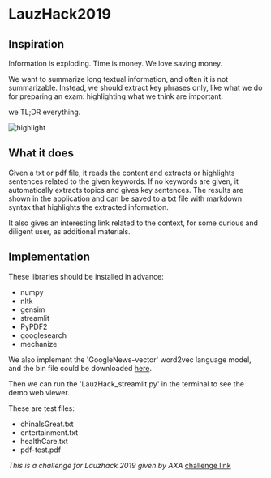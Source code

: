 # LauzHack2019

## Inspiration
Information is exploding. Time is money. We love saving money.

We want to summarize long textual information, and often it is not summarizable. Instead, we should extract key phrases only, like what we do for preparing an exam: highlighting what we think are important.

we TL;DR everything.

![highlight](https://encrypted-tbn0.gstatic.com/images?q=tbn%3AANd9GcQXvk1X3xJAVaRvGmCzFZ55ljV83DzwxnrHNgw9mi8TGIwWRlcw)

## What it does
Given a txt or pdf file, it reads the content and extracts or highlights sentences related to the given keywords. If no keywords are given, it automatically extracts topics and gives key sentences. The results are shown in the application and can be saved to a txt file with markdown syntax that highlights the extracted information.

It also gives an interesting link related to the context, for some curious and diligent user, as additional materials.

## Implementation
These libraries should be installed in advance:
- numpy
- nltk
- gensim
- streamlit
- PyPDF2
- googlesearch
- mechanize

We also implement the 'GoogleNews-vector' word2vec language model, and the bin file could be downloaded [here](https://drive.google.com/file/d/0B7XkCwpI5KDYNlNUTTlSS21pQmM/edit). 

Then we can run the 'LauzHack_streamlit.py' in the terminal to see the demo web viewer.

These are test files:
- chinaIsGreat.txt
- entertainment.txt
- healthCare.txt
- pdf-test.pdf


_This is a challenge for Lauzhack 2019 given by AXA_ [challenge link](https://devpost.com/software/prepare-your-exam-in-2-minutes)
